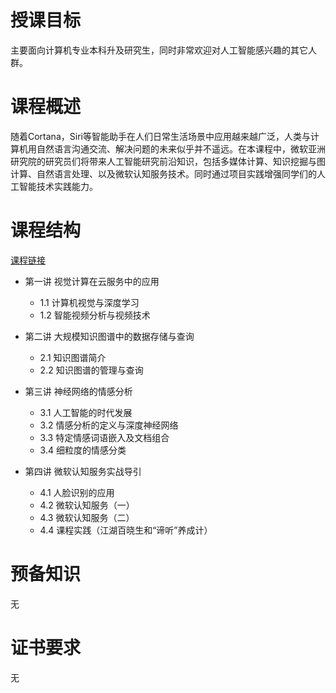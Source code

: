 # 授课目标
主要面向计算机专业本科升及研究生，同时非常欢迎对人工智能感兴趣的其它人群。

# 课程概述
随着Cortana，Siri等智能助手在人们日常生活场景中应用越来越广泛，人类与计算机用自然语言沟通交流、解决问题的未来似乎并不遥远。在本课程中，微软亚洲研究院的研究员们将带来人工智能研究前沿知识，包括多媒体计算、知识挖掘与图计算、自然语言处理、以及微软认知服务技术。同时通过项目实践增强同学们的人工智能技术实践能力。

# 课程结构
[课程链接](http://www.icourse163.org/course/MSRA-1002435001) 

- 第一讲 视觉计算在云服务中的应用
  - 1.1 计算机视觉与深度学习
  - 1.2 智能视频分析与视频技术

- 第二讲 大规模知识图谱中的数据存储与查询
  - 2.1  知识图谱简介
  - 2.2  知识图谱的管理与查询

- 第三讲 神经网络的情感分析
  - 3.1  人工智能的时代发展
  - 3.2  情感分析的定义与深度神经网络
  - 3.3  特定情感词语嵌入及文档组合
  - 3.4  细粒度的情感分类

- 第四讲 微软认知服务实战导引
  - 4.1 人脸识别的应用
  - 4.2 微软认知服务（一）
  - 4.3 微软认知服务（二）
  - 4.4 课程实践（江湖百晓生和“谛听”养成计）

# 预备知识
无

# 证书要求
无